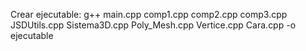Crear ejecutable: g++ main.cpp comp1.cpp comp2.cpp comp3.cpp JSDUtils.cpp Sistema3D.cpp Poly_Mesh.cpp Vertice.cpp Cara.cpp -o ejecutable
